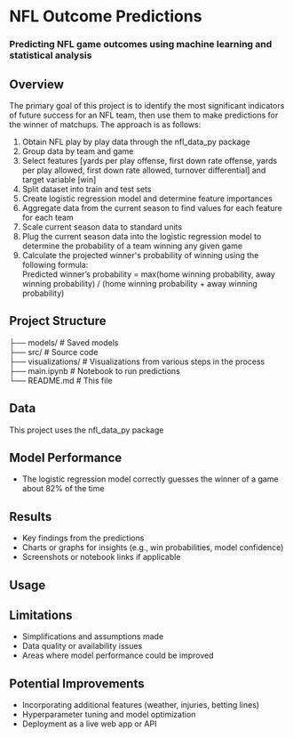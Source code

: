 #  NFL Outcome Predictions
###  Predicting NFL game outcomes using machine learning and statistical analysis

##  Overview
The primary goal of this project is to identify the most significant indicators of future success for an NFL team, then use them to make predictions for the winner of matchups. The approach is as follows:
1. Obtain NFL play by play data through the nfl_data_py package
2. Group data by team and game
3. Select features [yards per play offense, first down rate offense, yards per play allowed, first down rate allowed, turnover differential] and target variable [win]
4. Split dataset into train and test sets
5. Create logistic regression model and determine feature importances
6. Aggregate data from the current season to find values for each feature for each team
7. Scale current season data to standard units
8. Plug the current season data into the logistic regression model to determine the probability of a team winning any given game
9. Calculate the projected winner's probability of winning using the following formula:  
    Predicted winner’s probability = max(home winning probability, away winning probability) / (home winning probability + away winning probability)


##  Project Structure
├── models/ # Saved models  
├── src/ # Source code  
├── visualizations/ # Visualizations from various steps in the process  
├── main.ipynb # Notebook to run predictions   
└── README.md # This file  

##  Data
This project uses the nfl_data_py package

##  Model Performance
- The logistic regression model correctly guesses the winner of a game about 82% of the time

##  Results
- Key findings from the predictions
- Charts or graphs for insights (e.g., win probabilities, model confidence)
- Screenshots or notebook links if applicable

##  Usage

##  Limitations
- Simplifications and assumptions made
- Data quality or availability issues
- Areas where model performance could be improved

##  Potential Improvements
- Incorporating additional features (weather, injuries, betting lines)
- Hyperparameter tuning and model optimization
- Deployment as a live web app or API

